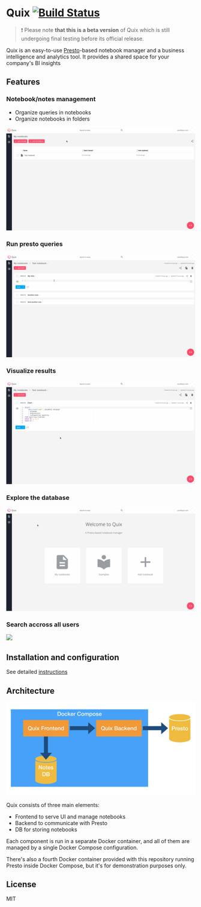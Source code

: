 # Quix [![Build Status](https://travis-ci.com/wix/quix.svg?branch=master)](https://travis-ci.com/wix/quix)

> :exclamation: Please note **that this is a beta version** of Quix which is still undergoing final testing before its official release.


Quix is an easy-to-use [Presto](https://github.com/prestosql/presto)-based notebook manager and a business intelligence and analytics tool. It provides a shared space for your company's BI insights

## Features
### Notebook/notes management
- Organize queries in notebooks
- Organize notebooks in folders

![](docs/screens/management.gif)

### Run presto queries
![](docs/screens/presto.gif)

### Visualize results
![](docs/screens/chart.gif)

### Explore the database
![](docs/screens/db.gif)

### Search accross all users
![](docs/screens/search.gif)


## Installation and configuration
See detailed [instructions](docs/installation.md)

## Architecture

![](docs/screens/architecture.png)

Quix consists of three main elements:

* Frontend to serve UI and manage notebooks
* Backend to communicate with Presto
* DB for storing notebooks

Each component is run in a separate Docker container, and all of them are managed by a single Docker Compose configuration.

There's also a fourth Docker container provided with this repository running Presto inside Docker Compose, but it's for demonstration purposes only.

<!-- ### TODO User authentication -->

<!-- ### TODO ## Using Quix

N.B. REVISIT THIS PART WHEN APP IS OUT OF BETA OR WHEN UI IS MORE STABLE

Let's start with two major concepts of Quix - **notebooks** and **notes**.

#### Notes

A note is basically a record of an SQL query, which when run, retries data from your database.

Notes can be run on demand or can be scheduled to execute automatically at a specific time, or repeat based on a time interval.

Notes can be shared and query execution results can be embedded online.

#### Notebooks

Notebooks are collections of notes and are primarily used to organize things in a neat way. Notebooks helps group notes together and can also be nested within folders.
-->

## License
MIT
